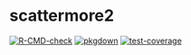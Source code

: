 # scattermore2

[![R-CMD-check](https://github.com/Teri934/scattermore2/actions/workflows/R-CMD-check.yaml/badge.svg)](https://github.com/Teri934/scattermore2/actions/workflows/R-CMD-check.yaml)   [![pkgdown](https://github.com/Teri934/scattermore2/actions/workflows/pkgdown.yaml/badge.svg)](https://github.com/Teri934/scattermore2/actions/workflows/pkgdown.yaml)   [![test-coverage](https://github.com/Teri934/scattermore2/actions/workflows/test-coverage.yaml/badge.svg)](https://github.com/Teri934/scattermore2/actions/workflows/test-coverage.yaml)
